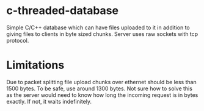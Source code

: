 # c-threaded-database
Simple C/C++ database which can have files uploaded to it in addition to giving files to clients in byte sized chunks. Server uses raw sockets with tcp protocol.

# Limitations
Due to packet splitting file upload chunks over ethernet should be less than 1500 bytes. To be safe, use around 1300 bytes. Not sure how to solve this as the server would need to know how long the incoming request is in bytes exactly. If not, it waits indefinitely.

